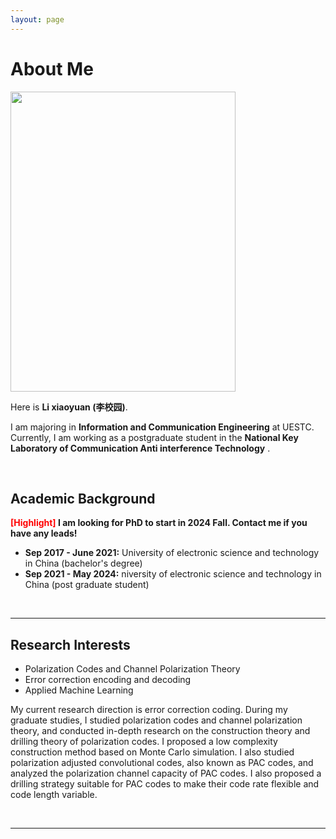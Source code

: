 ```yaml
---
layout: page
---
```


# About Me

<img src="https://caihanlin.com/caihanlin.jpg" class="floatpic" width="360" height="480">

Here is **Li xiaoyuan (李校园)**.

I am  majoring in **Information and Communication Engineering** at UESTC. Currently, I am working as a postgraduate student in the **National Key Laboratory of Communication Anti interference Technology** .

<br>

## Academic Background

**<font color='red'>[Highlight]</font> I am looking for PhD to start in 2024 Fall. Contact me if you have any leads!**

- **Sep 2017 - June 2021:** University of electronic science and technology in China (bachelor's degree)
- **Sep 2021 - May 2024:** niversity of electronic science and technology in China (post graduate student)

<br>

---

## Research Interests

- Polarization Codes and Channel Polarization Theory
- Error correction encoding and decoding
- Applied Machine Learning

My current research direction is error correction coding. During my graduate studies, I studied polarization codes and channel polarization theory, and conducted in-depth research on the construction theory and drilling theory of polarization codes. I proposed a low complexity construction method based on Monte Carlo simulation. I also studied polarization adjusted convolutional codes, also known as PAC codes, and analyzed the polarization channel capacity of PAC codes. I also proposed a drilling strategy suitable for PAC codes to make their code rate flexible and code length variable.

<br>

---
